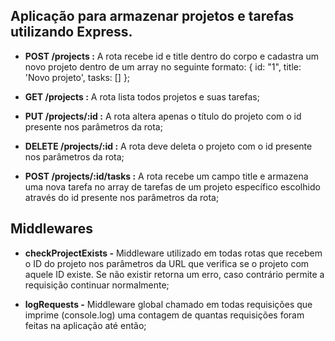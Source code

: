 ## Aplicação para armazenar projetos e tarefas utilizando Express.

- **POST /projects :** A rota recebe id e title dentro do corpo e cadastra um novo projeto dentro de um array no seguinte formato: { id: "1", title: 'Novo projeto', tasks: [] };

- **GET /projects :** A rota lista todos projetos e suas tarefas;

- **PUT /projects/:id :** A rota altera apenas o título do projeto com o id presente nos parâmetros da rota;

- **DELETE /projects/:id :** A rota deve deleta o projeto com o id presente nos parâmetros da rota;

- **POST /projects/:id/tasks :** A rota recebe um campo title e armazena uma nova tarefa no array de tarefas de um projeto específico escolhido através do id presente nos parâmetros da rota;

## Middlewares

- **checkProjectExists -** Middleware utilizado em todas rotas que recebem o ID do projeto nos parâmetros da URL que verifica se o projeto com aquele ID existe. Se não existir retorna um erro, caso contrário permite a requisição continuar normalmente;

- **logRequests -** Middleware global chamado em todas requisições que imprime (console.log) uma contagem de quantas requisições foram feitas na aplicação até então;
